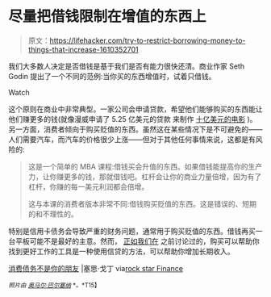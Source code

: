 # 尽量把借钱限制在增值的东西上

> 原文：<https://lifehacker.com/try-to-restrict-borrowing-money-to-things-that-increase-1610352701>

我们大多数人决定是否借钱是基于我们是否有能力很快还清。商业作家 Seth Godin 提出了一个不同的范例:当你买的东西增值时，试着只借钱。

Watch

这个原则在商业中非常典型。一家公司会申请贷款，希望他们能够购买的东西能让他们赚更多的钱(就像漫威申请了 5.25 亿美元的贷款 来制作 [十亿美元的电影](http://boxofficemojo.com/movies/?id=avengers11.htm) )。另一方面，消费者倾向于购买贬值的东西。虽然这在某些情况下是不可避免的——人们需要汽车，而汽车的价格很少上涨——但对于其他任何事情来说，这都是有风险的:

> 这是一个简单的 MBA 课程:借钱买会升值的东西。如果借钱能提高你的生产力，让你赚更多的钱，那就借钱吧。杠杆会让你的商业力量倍增，因为有了杠杆，你赚的每一美元利润都会倍增。
> 
> 这与本课的消费者版本非常不同:借钱购买贬值的东西。这是错误的、短期的和不理性的。

特别是信用卡债务会导致严重的财务问题，通常用于购买贬值的东西。借钱再买一台平板可能不是最好的主意。然而， [正如我们在](https://lifehacker.com/the-financial-advice-im-glad-i-ignored-when-i-was-brok-1492198947) 之前讨论过的，购买可以帮助你找到更好工作的工具是一种使用信贷的方法，可以帮助你增加长期收入。

[消费债务不是你的朋友](http://sethgodin.typepad.com/seths_blog/2010/05/consumer-debt-is-not-your-friend.html) |塞思·戈丁 via[rock star Finance](http://rockstarfinance.com/borrow-money-for-things-that-go-up-in-value/)

<small>*照片由*</small> [<small>*奥马尔·巴尔塞纳*</small>](http://www.flickr.com/photos/omaromar/53213877) <small>*。*T15】</small>